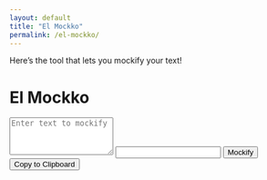 ```yaml
---
layout: default
title: "El Mockko"
permalink: /el-mockko/
---
```


Here’s the tool that lets you mockify your text!

<div class="container">
  <h1>El Mockko</h1>
  <textarea id="inputText" rows="4" placeholder="Enter text to mockify"></textarea>
  <input type="text" id="outputText" readonly>
  <button class="btn" onclick="convertText()">Mockify</button>
  <button class="btn" onclick="copyToClipboard()">Copy to Clipboard</button>
  <p id="output"></p>
</div>

<script>
  function convertText() {
      const input = document.getElementById('inputText').value;
      let mockified = '';
      let toggle = true;
      for (let i = 0; i < input.length; i++) {
          let char = input[i];
          if (char.match(/[a-z]/i)) {
              mockified += toggle ? char.toLowerCase() : char.toUpperCase();
              toggle = !toggle;
          } else {
              mockified += char; // keeps spaces, punctuation, etc.
          }
      }
      document.getElementById('outputText').value = mockified;
      document.getElementById('output').textContent = mockified;
  }

  function copyToClipboard() {
      const text = document.getElementById('outputText');
      text.select();
      document.execCommand('copy');
      alert('Copied to clipboard!');
  }
</script>